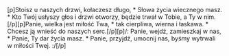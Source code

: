 [p]Stoisz u naszych drzwi, kołaczesz długo, * Słowa życia wiecznego masz. * Kto Twój usłyszy głos i drzwi otworzy, będzie trwał w Tobie, a Ty w nim.[/p][p]Panie, wielka jest miłość Twa, * tak cierpliwa, wierna i łaskawa. * Chcesz ją wnieść do naszych serc.[/p][p]/: Panie, wejdź, zamieszkaj w nas, * Panie, Ty dar życia masz. * Panie, przyjdź, umocnij nas, byśmy wytrwali w miłości Twej. :/[/p]